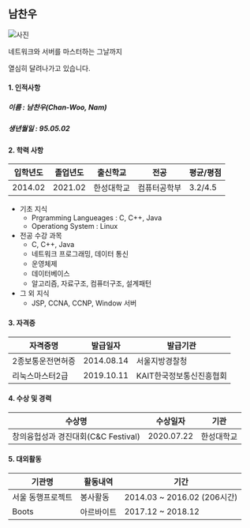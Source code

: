 ## 남찬우





![사진](~/pic.jpg)

네트워크와 서버를 마스터하는 그날까지

열심히 달려나가고 있습니다.



#### 1. 인적사항

##### 이름 : 남찬우(Chan-Woo, Nam)

##### 생년월일 : 95.05.02



#### 2. 학력 사항

| 입학년도 | 졸업년도 | 출신학교   | 전공         | 평균/평점 |
| -------- | -------- | ---------- | ------------ | --------- |
| 2014.02  | 2021.02  | 한성대학교 | 컴퓨터공학부 | 3.2/4.5   |

- 기초 지식
  - Prgramming Langueages : C, C++, Java
  - Operationg System : Linux
- 전공 수강 과목
  - C, C++, Java
  - 네트워크 프로그래밍, 데이터 통신
  - 운영체제
  - 데이터베이스
  - 알고리즘, 자료구조, 컴퓨터구조, 설계패턴
- 그 외 지식
  - JSP, CCNA, CCNP, Window 서버



#### 3. 자격증

| 자격증명          | 발급일자   | 발급기관                 |
| ----------------- | ---------- | ------------------------ |
| 2종보통운전면허증 | 2014.08.14 | 서울지방경찰청           |
| 리눅스마스터2급   | 2019.10.11 | KAIT한국정보통신진흥협회 |



#### 4. 수상 및 경력

| 수상명                              | 수상일자   | 기관       |
| ----------------------------------- | ---------- | ---------- |
| 창의융헙성과 경진대회(C&C Festival) | 2020.07.22 | 한성대학교 |



#### 5. 대외활동

| 기관명            | 활동내역   | 기간                        |
| ----------------- | ---------- | --------------------------- |
| 서울 동행프로젝트 | 봉사활동   | 2014.03 ~ 2016.02 (206시간) |
| Boots             | 아르바이트 | 2017.12 ~ 2018.12           |



